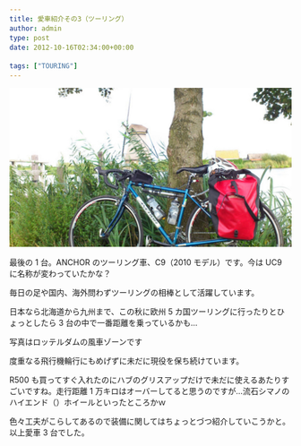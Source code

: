 ```yaml
---
title: 愛車紹介その3（ツーリング）
author: admin
type: post
date: 2012-10-16T02:34:00+00:00

tags: ["TOURING"]
---
```


![image](./2012-09-17-15.32.13.jpg)

最後の 1 台。ANCHOR のツーリング車、C9（2010 モデル）です。今は UC9 に名称が変わっていたかな？

毎日の足や国内、海外問わずツーリングの相棒として活躍しています。

日本なら北海道から九州まで、この秋に欧州 5 カ国ツーリングに行ったりとひょっとしたら 3 台の中で一番距離を乗っているかも…

写真はロッテルダムの風車ゾーンです

度重なる飛行機輪行にもめげずに未だに現役を保ち続けています。

R500 も買ってすぐ入れたのにハブのグリスアップだけで未だに使えるあたりすごいですね。走行距離 1 万キロはオーバーしてると思うのですが…流石シマノのハイエンド（）ホイールといったところかｗ

色々工夫がこらしてあるので装備に関してはちょっとづつ紹介していこうかと。以上愛車 3 台でした。

